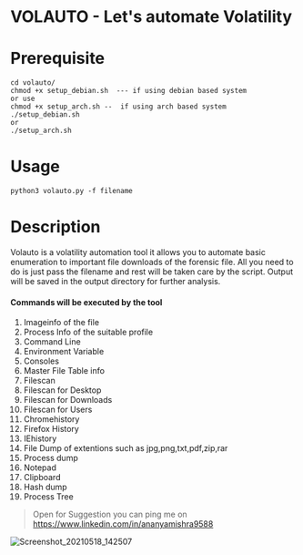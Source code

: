 # VOLAUTO - Let's automate Volatility

# Prerequisite 

```
cd volauto/
chmod +x setup_debian.sh  --- if using debian based system 
or use 
chmod +x setup_arch.sh --  if using arch based system
./setup_debian.sh 
or
./setup_arch.sh
```

# Usage
```
python3 volauto.py -f filename
```


# Description

Volauto is a volatility automation tool it allows you to automate basic enumeration to important file downloads of the forensic file.
All you need to do is just pass the filename and rest will be taken care by the script.
Output will be saved in the output directory for further analysis. 

#### Commands will be executed by the tool
1. Imageinfo of the file 
2. Process Info of the suitable profile
3. Command Line
4. Environment Variable
5. Consoles
6. Master File Table info
7. Filescan 
8. Filescan for Desktop
9. Filescan for Downloads
10. Filescan for Users
11. Chromehistory
12. Firefox History
13. IEhistory
14. File Dump of extentions such as jpg,png,txt,pdf,zip,rar
15. Process dump
16. Notepad
17. Clipboard
18. Hash dump
19. Process Tree

>Open for Suggestion you can ping me on https://www.linkedin.com/in/ananyamishra9588


![Screenshot_20210518_142507](https://user-images.githubusercontent.com/54741372/118622571-12754080-b7e5-11eb-83d7-ad30410fbf94.png)

